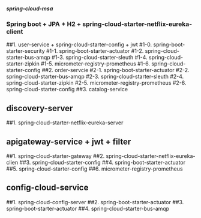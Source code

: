 ##### spring-cloud-msa

### Spring boot + JPA + H2 + spring-cloud-starter-netflix-eureka-client
  ##1. user-service + spring-cloud-starter-config + jwt
    #1-0. spring-boot-starter-security
    #1-1. spring-boot-starter-actuator
    #1-2. spring-cloud-starter-bus-amqp
    #1-3. spring-cloud-starter-sleuth
    #1-4. spring-cloud-starter-zipkin
    #1-5. micrometer-registry-prometheus
    #1-6. spring-cloud-starter-config
  ##2. order-servcie
    #2-1. spring-boot-starter-actuator
    #2-2. spring-cloud-starter-bus-amqp
    #2-3. spring-cloud-starter-sleuth
    #2-4. spring-cloud-starter-zipkin
    #2-5. micrometer-registry-prometheus
    #2-6. spring-cloud-starter-config
  ##3. catalog-service 
  
  
## discovery-server   
  ##1. spring-cloud-starter-netflix-eureka-server
  
  
## apigateway-service + jwt + filter
  ##1. spring-cloud-starter-gateway
  ##2. spring-cloud-starter-netflix-eureka-clien
  ##3. spring-cloud-starter-config
  ##4. spring-boot-starter-actuator
  ##5. spring-cloud-starter-config
  ##6. micrometer-registry-prometheus
  
## config-cloud-service
  ##1. spring-cloud-config-server
  ##2. spring-boot-starter-actuator
  ##3. spring-boot-starter-actuator
  ##4. spring-cloud-starter-bus-amqp
